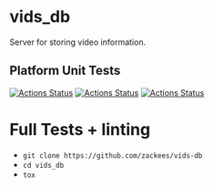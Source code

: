 # vids_db

Server for storing video information.

## Platform Unit Tests

[![Actions Status](https://github.com/zackees/vids-db/workflows/MacOS_Tests/badge.svg)](https://github.com/zackees/vids-db/actions/workflows/test_macos.yml)
[![Actions Status](https://github.com/zackees/vids-db/workflows/Win_Tests/badge.svg)](https://github.com/zackees/vids-db/actions/workflows/test_win.yml)
[![Actions Status](https://github.com/zackees/vids-db/workflows/Ubuntu_Tests/badge.svg)](https://github.com/zackees/vids-db/actions/workflows/test_ubuntu.yml)

# Full Tests + linting

  * `git clone https://github.com/zackees/vids-db`
  * `cd vids_db`
  * `tox`

